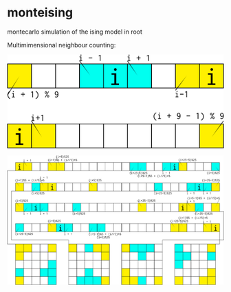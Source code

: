 # monteising
montecarlo simulation of the ising model in root

Multimimensional neighbour counting:

![1D Model][1Dmodel]

![2D model][2Dmodel]

[1Dmodel]: https://github.com/inknos/monteising/blob/master/docs/img/1D.png "1D Model"
[2Dmodel]: https://github.com/inknos/monteising/blob/master/docs/img/2D.png "2D Model"